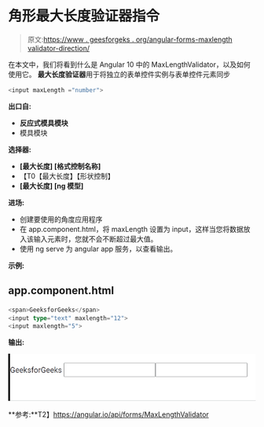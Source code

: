 # 角形最大长度验证器指令

> 原文:[https://www . geesforgeks . org/angular-forms-maxlength validator-direction/](https://www.geeksforgeeks.org/angular-forms-maxlengthvalidator-directive/)

在本文中，我们将看到什么是 Angular 10 中的 MaxLengthValidator，以及如何使用它。
**最大长度验证器**用于将独立的表单控件实例与表单控件元素同步

```ts
<input maxLength ="number">
```

**出口自:**

*   **反应式模具模块**
*   模具模块

**选择器:**

*   **[最大长度] [格式控制名称]**
*   【T0【最大长度】【形状控制】
*   **[最大长度] [ng 模型]**

**进场:**

*   创建要使用的角度应用程序
*   在 app.component.html，将 maxLength 设置为 input，这样当您将数据放入该输入元素时，您就不会不断超过最大值。
*   使用 ng serve 为 angular app 服务，以查看输出。

**示例:**

## app.component.html

```ts
<span>GeeksforGeeks</span>
<input type="text" maxlength="12">
<input maxlength="5">
```

**输出:**

![](img/c5ac9636b1dd84779fbc0f8aecd07a5e.png)

**参考:**T2】https://angular.io/api/forms/MaxLengthValidator